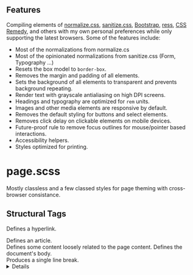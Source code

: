 ## Features

Compiling elements of [normalize.css](https://github.com/necolas/normalize.css), [sanitize.css](https://github.com/csstools/sanitize.css), [Bootstrap](https://github.com/twbs/bootstrap), [ress](https://github.com/filipelinhares/ress), [CSS Remedy](https://github.com/mozdevs/cssremedy), and others with my own personal preferences while only supporting the latest browsers. Some of the features include:

* Most of the normalizations from normalize.cs
* Most of the opinionated normalizations from sanitize.css (Form, Typography ...)
* Resets the box model to `border-box`.
* Removes the margin and padding of all elements.
* Sets the background of all elements to transparent and prevents background repeating.
* Render text with grayscale antialiasing on high DPI screens.
* Headings and typography are optimized for `rem` units.
* Images and other media elements are responsive by default.
* Removes the default styling for buttons and select elements.
* Removes click delay on clickable elements on mobile devices.
* Future-proof rule to remove focus outlines for mouse/pointer based interactions.
* Accessibility helpers.
* Styles optimized for printing.

# page.scss
Mostly classless and a few classed styles for page theming with cross-browser consistance.

## Structural Tags
<a> Defines a hyperlink.
<article> Defines an article.
<aside> Defines some content loosely related to the page content.
<body> Defines the document's body.
<br> Produces a single line break.
<details> Represents a widget from which the user can obtain additional information or controls on-demand.
<div> Specifies a division or a section in a document.
<h1> Defines H1 heading.
<h2> Defines H2 heading.
<h3> Defines H3 heading.
<h4> Defines H4 heading.
<h5> Defines H5 heading.
<h6> Defines H6 heading.
<header> Represents the header of a document or a section.
<hgroup> Defines a group of headings.
<hr> Produce a horizontal line.
<html> Defines the root of an HTML document.
<footer> Represents the footer of a document or a section.
<nav> Defines a section of navigation links.
<p> Defines a paragraph.
<section> Defines a section of a document, such as header, footer etc.
<span> Defines an inline styleless section in a document.
<summary> Defines a summary for the <details> element.

## Form Tags
<button> Creates a clickable button.
<datalist> Represents a set of pre-defined options for an <input> element.
<fieldset> Specifies a set of related form fields.
<form> Defines an HTML form for user input.
<input> Defines an input control.
* <input type="button"> A push button with no default behavior displaying the value of the value attribute, empty by default.
* <input type="checkbox"> A check box allowing single values to be selected/deselected.
* <input type="color"> A control for specifying a color; opening a color picker when active in supporting browsers.
* <input type="date"> A control for entering a date (year, month, and day, with no time). Opens a date picker or numeric wheels for year, month, day when active in supporting browsers.
* <input type="datetime"> Obsolete A control for entering a date and time (hour, minute, second, and fraction of a second) as well as a timezone.
* <input type="datetime-local"> A control for entering a date and time, with no time zone. Opens a date picker or numeric wheels for date- and time-components when active in supporting browsers.
* <input type="email"> A field for editing an email address. Looks like a text input, but has validation parameters and relevant keyboard in supporting browsers and devices with dynamic keyboards.
* <input type="file"> A control that lets the user select a file. Use the accept attribute to define the types of files that the control can select.
* <input type="hidden"> A control that is not displayed but whose value is submitted to the server. There is an example in the next column, but it's hidden!
* <input type="image"> A graphical submit button. Displays an image defined by the src attribute. The alt attribute displays if the image src is missing.
* <input type="month"> A control for entering a month and year, with no time zone.
* <input type="number"> A control for entering a number. Displays a spinner and adds default validation when supported. Displays a numeric keypad in some devices with dynamic keypads.
* <input type="password"> A single-line text field whose value is obscured. Will alert user if site is not secure.
* <input type="radio"> A radio button, allowing a single value to be selected out of multiple choices with the same name value.
* <input type="range"> A control for entering a number whose exact value is not important. Displays as a range widget defaulting to the middle value. Used in conjunction min and max to define the range of acceptable values.
* <input type="reset"> A button that resets the contents of the form to default values. Not recommended.
* <input type="search"> A single-line text field for entering search strings. Line-breaks are automatically removed from the input value. May include a delete icon in supporting browsers that can be used to clear the field. Displays a search icon instead of enter key on some devices with dynamic keypads.
* <input type="submit"> A button that submits the form.
* <input type="tel"> A control for entering a telephone number. Displays a telephone keypad in some devices with dynamic keypads.
* <input type="text"> The default value. A single-line text field. Line-breaks are automatically removed from the input value.
* <input type="time"> A control for entering a time value with no time zone.
* <input type="url"> A field for entering a URL. Looks like a text input, but has validation parameters and relevant keyboard in supporting browsers and devices with dynamic keyboards.
* <input type="week"> A control for entering a date consisting of a week-year number and a week number with no time zone.
<keygen> Represents a control for generating a public-private key pair.
<label> Defines a label for an <input> control.
<legend> Defines a caption for a <fieldset> element.
<meter> Represents a scalar measurement within a known range.
<optgroup> Defines a group of related options in a selection list.
<option> Defines an option in a selection list.
<select> Defines a selection list within a form.
<textarea> Defines a multi-line text input control (text area).

## Formatting Tags
<abbr> Defines an abbreviated form of a longer word or phrase.
<acronym> Defines an acronym.
<address> Specifies the author's contact information.
<b> Displays text in a bold style.
<bdi> Represents text that is isolated from its surrounding for the purposes of bidirectional text formatting.
<bdo> Overrides the current text direction.
<big> displays text in a large size.
<blockquote> Defines a long quotation.
<center> Obsolete Align contents in the center of the enclosing block.
<cite> Indicates a citation or reference to another source.
<code> Specifies text as computer code.
<del> Specifies a block of deleted text.
<dfn> Specifies a definition.
<em> Specifies emphasized text.
<font> Obsolete Defines font, color, and size for text.
<i> Displays text in an italic style.
<ins> Defines a block of text that has been inserted into a document.
<kbd> Specifies text as keyboard input.
<mark> Represents text highlighted for reference purposes.
<output> Represents the result of a calculation.
<pre> Defines a block of preformatted text.
<progress> Represents the completion progress of a task.
<q> Defines a short inline quotation.
<rp> Provides fall-back parenthesis for browsers that that don't support ruby annotations.
<rt> Defines the pronunciation of character presented in a ruby annotations.
<ruby> Represents a ruby annotation.
<s> Obsolete Displays text in strikethrough style.
<samp> Specifies text as sample output from a computer program.
<small> Displays text in a smaller size.
<strike> Obsolete Displays text in strikethrough style.
<strong> Indicate strongly emphasized text.
<sub> Defines subscripted text.
<sup> Defines superscripted text.
<tt> Displays text in a teletype style.
<u> Obsolete Displays text with an underline.
<var> Defines a variable.
<wbr> Represents a line break opportunity.

## List Tags
<dd> Specifies a definition for a term in a definition list.
<dir> Obsolete Defines a directory list.
<dl> Defines a definition list.
<dt> Defines a term (an item) in a definition list.
<li> Defines a list item.
<ol> Defines an ordered list.
<menu> Represents a list of commands.
<ul> Defines an unordered list.

## Table Tags
<caption> Defines the title of a table.
<col> Defines attribute values for one or more columns in a table.
<colgroup> Specifies attributes for multiple columns in a table.
<table> Defines a data table.
<tbody> Groups a set of rows defining the main body of the table data.
<td> Defines a cell in a table.
<tfoot> Groups a set of rows summarizing the columns of the table.
<thead> Groups a set of rows that describes the column labels of a table.
<th> Defines a header cell in a table.
<tr> Defines a row of cells in a table.

## Embedded Tags
<applet> Obsolete Embeds a Java applet (mini Java applications) on the page. Use the <object> element instead.
<area> Defines a specific area within an image map.
<audio> Embeds a sound, or an audio stream in an HTML document.
<canvas> Defines a region in the document, which can be used to draw graphics on the fly via scripting (usually JavaScript).
<embed> Embeds external application, typically multimedia content like audio or video into an HTML document.
<figcaption> Defines a caption or legend for a figure.
<figure> Represents a figure illustrated as part of the document.
<frame> Defines a single frame within a frameset.
<frameset> Defines a collection of frames or other frameset.
<iframe> Displays a URL in an inline frame.
<img> Displays an inline image.
<map> Defines a client-side image-map.
<noframes> Defines an alternate content that displays in browsers that do not support frames.
<object> Defines an embedded object.
<param> Defines a parameter for an object or applet element.
<source> Defines alternative media resources for the media elements like <audio> or <video>.
<time> Represents a time and/or date.
<video> Embeds video content in an HTML document.

# To Do's 
* Get the Responsive Font Sizes mixin installed and use that (https://github.com/twbs/rfs).
* Look into: https://www.gridlover.net/try
* Look into: https://type-scale.com/
* The .h1 – .h6 font-size utilities can be used to override an element’s default size. https://basscss.com/
* Would it be fun or annoying if page.scss become pages.css so that way it's always (pagescss)
* We should add input[type="color"][list] support https://github.com/jensimmons/cssremedy/blob/master/process/UA_stylesheets/chrome.css
* List of Chrome's default stylings https://github.com/jensimmons/cssremedy/blob/master/process/UA_stylesheets/chrome.css

# Inspirartion and References
* Normalize.css
* Santizie.css
* Shoelace.style
* Holiday.css
* https://github.com/ryanmorr/baseline.css
* https://github.com/twbs/rfs#demos
* https://html.com/attributes/
* https://www.tutorialrepublic.com/html-reference/html5-tags.php
* https://developer.mozilla.org/en-US/docs/Web/HTML/Element/input
* http://wtfforms.com/
* https://css.gg/

# Potential Classed Extensions (not in here)
* Animations - Consists of animations that will work with the controls.
* Avatar - Styles for user avatars.
* Cards - Base for card controls.
* Grid - Experimental implementation of CSS Grid standard.
* Modal - Styles for a pop up modal dialog.
* Modifiers - Classes designed for modifying text and backgrounds.
* Pagination - Design for pagination and pagination navigation links.
* Placeholder - Styles for a control designed to be a placeholder such as "Coming Soon" panels and so on.
* Tabs - Contains styles for tab controls.
* Tags - Chip-like controls that are helpful for listing items.
* Tiles - Flexible layout used for tiling controls horizontally.
* Toast - A small overaly notification for websites.
* Tooltips - Add tooltips to any control for contextual info..

# Marketing
* Browser Support Idea (https://d.pr/i/b2URl2 from https://github.com/Spiderpig86/Cirrus)
Misc
* Theme builder https://hiq-theme-builder.netlify.app/theme/colors (REF)

# MISC
* Buttons - Styles for the button with 3 different variations.
* Code - Style for code markup blocks.
* Default (Base) - The core of this framework.
* Font - All text styles for this framework for headers, articles, blockquotes, and paragraphs.
* Footer - Basic styles for setting up a page footer.
* Forms - Form styles for textboxes, textfields, selects, and layout.
* Frames - Flexible panel with header, body, and footer for layouts.
* Header - Styles for header elements including drop down menus.
* Layout - Rules for grids, item alignment, and layout borders.
* Links - Link styles with different effects.
* Lists - A simple stylesheet to simplify list UI.
* Media - Rules for styling images, videos, figures, avatars, and other media components.
* Tables - Clean designs for tables.
* Theme - Default colors of the framework.
* Util - Designed to solve many common headaches with CSS.
